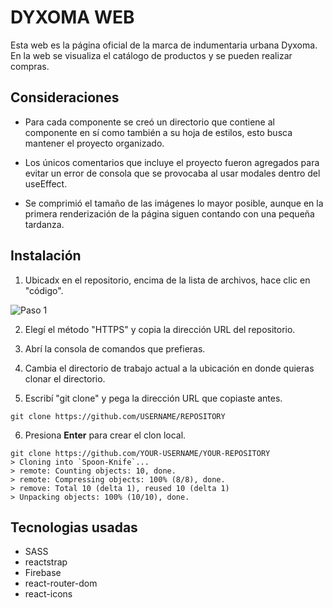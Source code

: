 # DYXOMA WEB

Esta web es la página oficial de la marca de indumentaria urbana Dyxoma. En la web se visualiza el catálogo de productos y se pueden realizar compras.

## Consideraciones

- Para cada componente se creó un directorio que contiene al componente en sí como también a su hoja de estilos, esto busca mantener el proyecto organizado.

- Los únicos comentarios que incluye el proyecto fueron agregados para evitar un error de consola que se provocaba al usar modales dentro del useEffect.

- Se comprimió el tamaño de las imágenes lo mayor posible, aunque en la primera renderización de la página siguen contando con una pequeña tardanza.

## Instalación

1. Ubicadx en el repositorio, encima de la lista de archivos, hace clic en "código".

![Paso 1](https://docs.github.com/assets/cb-20363/images/help/repository/code-button.png)

2. Elegí el método "HTTPS" y copia la dirección URL del repositorio.

3. Abrí la consola de comandos que prefieras.

4. Cambia el directorio de trabajo actual a la ubicación en donde quieras clonar el directorio.

5. Escribí "git clone" y pega la dirección URL que copiaste antes.

```
git clone https://github.com/USERNAME/REPOSITORY
```

6. Presiona **Enter** para crear el clon local.

```
git clone https://github.com/YOUR-USERNAME/YOUR-REPOSITORY
> Cloning into `Spoon-Knife`...
> remote: Counting objects: 10, done.
> remote: Compressing objects: 100% (8/8), done.
> remove: Total 10 (delta 1), reused 10 (delta 1)
> Unpacking objects: 100% (10/10), done.
```

## Tecnologias usadas

- SASS
- reactstrap
- Firebase
- react-router-dom
- react-icons
